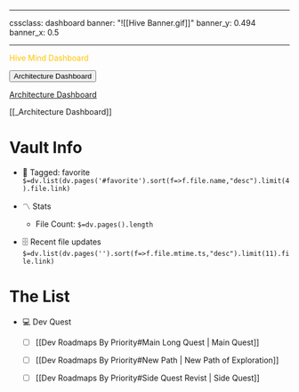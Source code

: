 
---
cssclass: dashboard
banner: "![[Hive Banner.gif]]"
banner_y: 0.494
banner_x: 0.5

---
<div class="title" style="color:#FFC300"; text-shadow: 0 0 10px rgba(255, 195, 0, 0.8);>Hive Mind Dashboard</div>


<button onclick="window.location.href='obsidian://open?vault=DevBrain&page=%5B%5B_Architecture%20Dashboard%5D%5D'">Architecture Dashboard</button>

[Architecture Dashboard](#)


[[_Architecture Dashboard]]

# Vault Info


- 🔖 Tagged:  favorite 
 `$=dv.list(dv.pages('#favorite').sort(f=>f.file.name,"desc").limit(4).file.link)`
- 〽️ Stats
	-  File Count: `$=dv.pages().length`
	

- 🗄️ Recent file updates
 `$=dv.list(dv.pages('').sort(f=>f.file.mtime.ts,"desc").limit(11).file.link)`


# The List
- 💻 Dev Quest
	- [ ] [[Dev Roadmaps By Priority#Main Long Quest | Main Quest]]
	- [ ] [[Dev Roadmaps By Priority#New Path | New Path of Exploration]]
	- [ ] [[Dev Roadmaps By Priority#Side Quest Revist |  Side Quest]]


